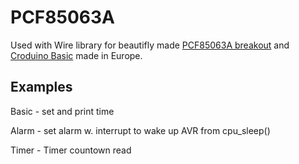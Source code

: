 # PCF85063A #

Used with Wire library for beautifly made [PCF85063A breakout](https://e-radionica.com/en/rtc-real-time-clock-pcf85063-e-radionica.html/) and [Croduino Basic](https://e-radionica.com/en/croduino-basic3.html/) made in Europe.

## Examples ##

Basic - set and print time

Alarm - set alarm w. interrupt to wake up AVR from cpu_sleep()

Timer - Timer countown read
